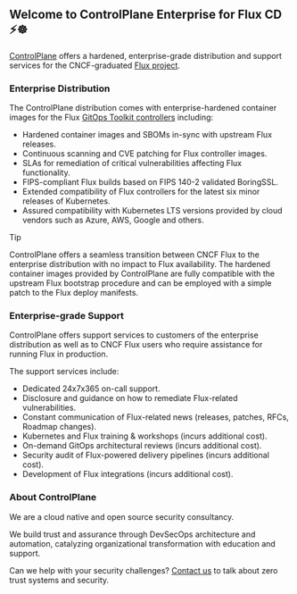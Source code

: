 ## Welcome to ControlPlane Enterprise for Flux CD ⚡☸️

[ControlPlane](https://control-plane.io/) offers a hardened, enterprise-grade distribution and
support services for the CNCF-graduated [Flux project](https://www.cncf.io/projects/flux/).

### Enterprise Distribution

The ControlPlane distribution comes with enterprise-hardened container images for the
Flux [GitOps Toolkit controllers](https://fluxcd.io/flux/components/) including:

- Hardened container images and SBOMs in-sync with upstream Flux releases.
- Continuous scanning and CVE patching for Flux controller images.
- SLAs for remediation of critical vulnerabilities affecting Flux functionality.
- FIPS-compliant Flux builds based on FIPS 140-2 validated BoringSSL.
- Extended compatibility of Flux controllers for the latest six minor releases of Kubernetes.
- Assured compatibility with Kubernetes LTS versions provided by cloud vendors such as Azure, AWS, Google and others.

> [!TIP]
> ControlPlane offers a seamless transition between CNCF Flux to the enterprise distribution with no impact
> to Flux availability. The hardened container images provided by ControlPlane are fully compatible
> with the upstream Flux bootstrap procedure and can be employed with a simple patch to the Flux deploy manifests.

### Enterprise-grade Support

ControlPlane offers support services to customers of the enterprise distribution as well as
to CNCF Flux users who require assistance for running Flux in production.

The support services include:

- Dedicated 24x7x365 on-call support.
- Disclosure and guidance on how to remediate Flux-related vulnerabilities.
- Constant communication of Flux-related news (releases, patches, RFCs, Roadmap changes).
- Kubernetes and Flux training & workshops (incurs additional cost).
- On-demand GitOps architectural reviews (incurs additional cost).
- Security audit of Flux-powered delivery pipelines (incurs additional cost).
- Development of Flux integrations (incurs additional cost).

### About ControlPlane

We are a cloud native and open source security consultancy.

We build trust and assurance through DevSecOps architecture and automation,
catalyzing organizational transformation with education and support.

Can we help with your security challenges?
[Contact us](https://control-plane.io/contact) to talk about zero trust systems and security.

